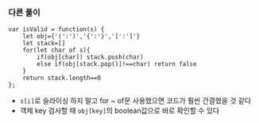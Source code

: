 ### 다른 풀이
```JS
var isValid = function(s) {
    let obj={'(':')','{':'}','[':']'}
    let stack=[]
    for(let char of s){
        if(obj[char]) stack.push(char)
        else if(obj[stack.pop()]!==char) return false
    }
    return stack.length==0
};
```

- `s[i]`로 슬라이싱 하지 말고 for ~ of문 사용했으면 코드가 훨씬 간결했을 것 같다
- 객체 key 검사할 때 `obj[key]`의 boolean값으로 바로 확인할 수 있다
 
